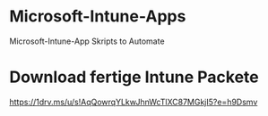 # Microsoft-Intune-Apps
Microsoft-Intune-App Skripts to Automate



# Download fertige Intune Packete

https://1drv.ms/u/s!AqQowrqYLkwJhnWcTlXC87MGkjI5?e=h9Dsmv
